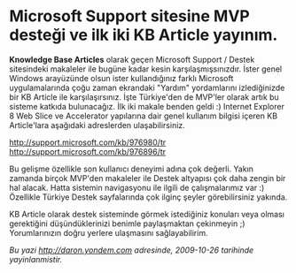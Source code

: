 # Microsoft Support sitesine MVP desteği ve ilk iki KB Article yayınım. 

**Knowledge Base Articles** olarak geçen Microsoft Support / Destek
sitesindeki makaleler ile bugüne kadar kesin karşılaşmışsınızdır. İster
genel Windows arayüzünde olsun ister kullandığınız farklı Microsoft
uygulamalarında çoğu zaman ekrandaki "Yardım" yordamlarını izlediğinizde
bir KB Article ile karşılaşırsınız. İşte Türkiye'den de MVP'ler olarak
artık bu sisteme katkıda bulunacağız. İlk iki makale benden geldi :)
Internet Explorer 8 Web Slice ve Accelerator yapılarına dair genel
kullanım bilgisi içeren KB Article'lara aşağıdaki adreslerden
ulaşabilirsiniz.

<http://support.microsoft.com/kb/976980/tr>\
 <http://support.microsoft.com/kb/976896/tr>

Bu gelişme özellikle son kullanıcı deneyimi adına çok değerli. Yakın
zamanda birçok MVP'den makaleler ile Destek altyapısı çok daha zengin
bir hal alacak. Hatta sistemin navigasyonu ile ilgili de çalışmalarımız
var :) Özellikle Türkiye Destek sayfalarında çok ilginç şeyler
görebilirsiniz yakında.

KB Article olarak destek sisteminde görmek istediğiniz konuları veya
olması gerektiğini düşündüklerinizi benimle paylaşmaktan çekinmeyin ;)
Yorumlarınızın doğru yerlere ulaşmasını sağlayabilirim.


*Bu yazi http://daron.yondem.com adresinde, 2009-10-26 tarihinde yayinlanmistir.*